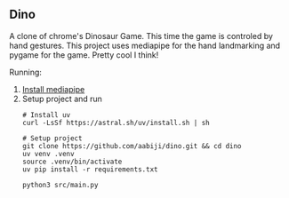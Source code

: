 ## Dino

A clone of chrome's Dinosaur Game. This time
the game is controled by hand gestures. This project uses
mediapipe for the hand landmarking and pygame for the game.
Pretty cool I think!

Running:
1. [Install mediapipe](https://ai.google.dev/edge/mediapipe/framework/getting_started/install)
2. Setup project and run
   ```
   # Install uv
   curl -LsSf https://astral.sh/uv/install.sh | sh

   # Setup project
   git clone https://github.com/aabiji/dino.git && cd dino
   uv venv .venv
   source .venv/bin/activate
   uv pip install -r requirements.txt

   python3 src/main.py
   ```